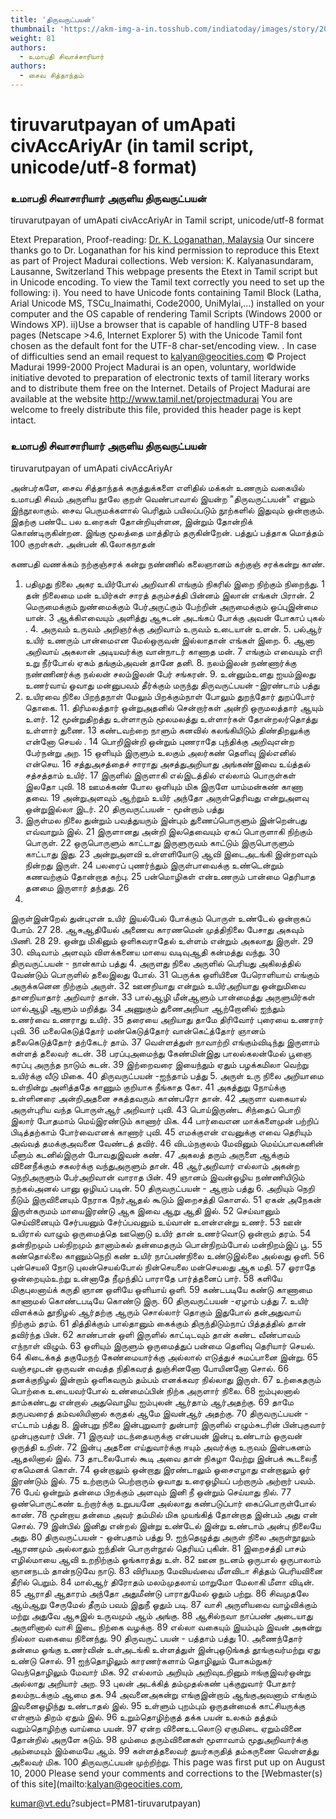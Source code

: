 ```yaml
---
title: 'திருவருட்பயன்'
thumbnail: 'https://akm-img-a-in.tosshub.com/indiatoday/images/story/201911/saffron-770x433.jpeg?NbdQ1v2j67d5MD8B8kZ1Vck7M6rseCRO'
weight: 81
authors:
  - உமாபதி சிவாச்சாரியார்
authors:
  - சைவ சித்தாந்தம்
---
```


# tiruvarutpayan of umApati civAccAriyAr (in tamil script, unicode/utf-8 format)



### உமாபதி சிவாசாரியார் அருளிய திருவருட்பயன்
tiruvarutpayan of umApati civAccAriyAr
in Tamil script, unicode/utf-8 format

Etext Preparation, Proof-reading: [Dr. K. Loganathan, Malaysia](http://ulagan.tripod.com/cbotham.htm)
Our sincere thanks go to Dr. Loganathan for his kind permission to reproduce this Etext as part of Project Madurai collections.
Web version: K. Kalyanasundaram, Lausanne, Switzerland
This webpage presents the Etext in Tamil script but in Unicode encoding.
To view the Tamil text correctly you need to set up the following:
i). You need to have Unicode fonts containing Tamil Block (Latha,
Arial Unicode MS, TSCu_Inaimathi, Code2000, UniMylai,...) installed on your computer
and the OS capable of rendering Tamil Scripts (Windows 2000 or Windows XP).
ii)Use a browser that is capable of handling UTF-8 based pages
(Netscape >4.6, Internet Explorer 5) with the Unicode Tamil font chosen as the default font for the UTF-8 char-set/encoding view.
. In case of difficulties send an email request to [kalyan@geocities.com](mailto:kalyan@geocities.com)
© Project Madurai 1999-2000
Project Madurai is an open, voluntary, worldwide initiative devoted to preparation of electronic texts of tamil literary works and to distribute them free on the Internet. Details of Project Madurai are available at the website http://www.tamil.net/projectmadurai
You are welcome to freely distribute this file, provided this header page is kept intact.

### உமாபதி சிவாசாரியார் அருளிய திருவருட்பயன்
tiruvarutpayan of umApati civAccAriyAr

அன்பர்களே,
சைவ சித்தாந்தக் கருத்துக்களை எளிதில் மக்கள் உணரும் வகையில் உமாபதி சிவம் அருளிய நூலே குறள் வெண்பாவால் இயன்ற "திருவருட்பயன்" எனும் இந்நூலாகும். சைவ பெருமக்களால் பெரிதும் பயிலப்படும் நூற்களில் இதுவும் ஒன்றாகும். இதற்கு பண்டே பல உரைகள் தோன்றியுள்ளன, இன்றும் தோன்றிக் கொண்டிருகின்றன. இங்கு மூலத்தை மாத்திரம் தருகின்றேன். பத்துப் பத்தாக மொத்தம் 100 குறள்கள்.
அன்பன் கி.லோகநாதன்

கணபதி வணக்கம்
நற்குஞ்சரக் கன்று நண்ணில் கலைஞானம்
கற்குஞ் சரக்கன்று காண்.
1. பதிமுது நிலை
அகர உயிர்போல் அறிவாகி எங்கும்
நிகரில் இறை நிற்கும் நிறைந்து. 1
தன் நிலைமை மன் உயிர்கள் சாரத் தரும்சத்தி
பின்னம் இலான் எங்கள் பிரான். 2
மெருமைக்கும் நுண்மைக்கும் பேர்அருட்கும் பேற்றின்
அருமைக்கும் ஒப்புஇன்மை யான். 3
ஆக்கிஎவையும் அளித்து ஆசுடன் அடங்கப்
போக்கு அவன் போகாப் புகல் . 4.
அருவம் உருவம் அறிஞர்க்கு அறிவாம்
உருவம் உடையான் உளன். 5.
பல்ஆர் உயிர் உணரும் பான்மைஎன மேல்ஒருவன்
இல்லாதான் எங்கள் இறை. 6.
ஆனா அறிவாய் அகலான் அடியவர்க்கு
வான்நாடர் காணாத மன். 7
எங்கும் எவையும் எரி உறு நீர்போல் ஏகம்
தங்கும்அவன் தானே தனி. 8.
நலம்இலன் நண்ணார்க்கு நண்ணினர்க்கு நல்லன்
சலம்இலன் பேர் சங்கரன். 9.
உன்னும்உளது ஐயம்இலது உணர்வாய் ஓவாது
மன்னுபவம் தீர்க்கும் மருந்து
திருவருட்பயன் -இரண்டாம் பத்து
2. உயிரவை நிலை
பிறந்தநாள் மேலும் பிறக்கும்நாள் போலும்
துறந்தோர் துறப்போர் தொகை. 11.
திரிமலத்தார் ஒன்றுஅதனில் சென்றார்கள் அன்றி
ஒருமலத்தார் ஆயும் உளர். 12
மூன்றுதிறத்து உள்ளாரும் மூலமலத்து உள்ளார்கள்
தோன்றலர்தொத்து உள்ளார் துணை. 13
கண்டவற்றை நாளும் கனவில் கலங்கியிடும்
திண்திறலுக்கு என்னோ செயல் . 14
பொறிஇன்றி ஒன்றும் புணராதே புந்திக்கு
அறிவுஎன்ற பேர்நன்று அற. 15
ஒளியும் இருளும் உலகும் அலர்கண்
தெளிவு இல்எனில் என்செய. 16
சத்துஅசத்தைச் சாராது அசத்துஅறியாது அங்கண்இவை
உய்த்தல் சத்சத்தாம் உயிர். 17
இருளில் இருளாகி எல்இடத்தில் எல்லாம்
பொருள்கள் இலதோ புவி. 18
ஊமக்கண் போல ஒளியும் மிக இருளே
யாம்மன்கண் காணா தவை. 19
அன்றுஅளவும் ஆற்றும் உயிர் அந்தோ அருள்தெரிவது
என்றுஅளவு ஒன்றுஇல்லா இடர். 20
திருவருட்பயன் - மூன்றாம் பத்து
3. இருள்மல நிலை
துன்றும் பவத்துயரும் இன்பும் துணைப்பொருளும்
இன்றென்பது எவ்வாறும் இல். 21
இருளானது அன்றி இலதெவையும் ஏகப்
பொருளாகி நிற்கும் பொருள். 22
ஒருபொருளும் காட்டாது இருளுருவம் காட்டும்
இருபொருளும் காட்டாது இது. 23
அன்றுஅளவி உள்ளளியோடு ஆவி இடைஅடங்கி
இன்றளவும் நின்றது இருள். 24
பலரைப் புணர்ந்தும் இருள்பாவைக்கு உண்டென்றும்
கணவற்கும் தோன்றாத கற்பு. 25
பன்மொழிகள் என்உணரும் பான்மை தெரியாத
தனமை இருளார் தந்தது. 26
27.
இருள்இன்றேல் துன்புஎன் உயிர் இயல்பேல் போக்கும்
பொருள் உண்டேல் ஒன்றாகப் போம். 27
28.
ஆசுஆதியேல் அணைவ காரணமென் முத்திநிலை
பேசாது அகவும் பிணி. 28
29.
ஒன்று மிகினும் ஒளிகவராதேல் உள்ளம்
என்றும் அகலாது இருள். 29
30.
விடிவாம் அளவும் விளக்கனைய மாயை
வடிவுஆதி கன்மத்து வந்து. 30
திருவருட்பயன் - நான்காம் பத்து
4. அருளது நிலை
அருளில் பெரியது அகிலத்தில் வேண்டும்
பொருளில் தலைஇலது போல். 31
பெருக்க ஒளியினை பேரொளியாய் எங்கும்
அருக்கனென நிற்கும் அருள். 32
ஊனறியாது என்றும் உயிர்அறியாது ஒன்றுமிவை
தானறியாதார் அறிவார் தான். 33
பால்ஆழி மீன்ஆளும் பான்மைத்து அருளுயிர்கள்
மால்ஆழி ஆளும் மறித்து. 34
அணுகும் துணைஅறியா ஆற்றோனில் ஐந்தும்
உணர்வை உணராது உயிர். 35
தரையை அறியாது தாமே திரிவோர்
புரையை உணரார் புவி. 36
மலைகெடுத்தோர் மண்கெடுத்தோர் வான்கெட்த்தோர் ஞானம்
தலைகெடுத்தோர் தற்கேடர் தாம். 37
வெள்ளத்துள் நாவாற்றி எங்கும்விடிந்து இருளாம்
கள்ளத் தலைவர் கடன். 38
பரப்புஅமைந்து கேண்மின்இது பாலல்கலன்மேல் பூஞை
கரப்பு அருந்த நாடும் கடன். 39
இற்றைவரை இயைந்தும் ஏதும் பழக்கமிலா
வெற்று உயிர்க்கு வீடு மிகை. 40
திருவருட்பயன் -ஐந்தாம் பத்து
5. அருள் உரு நிலை
அறியாமை உள்நின்று அளித்ததே காணும்
குறியாக நீங்காத கோ. 41
அகத்துறு நோய்க்கு உள்ளினரை அன்றிஅதனை
சகத்தவரும் காண்பரோ தான். 42
அருளா வகையால் அருள்புரிய வந்த
பொருள்ஆர் அறிவார் புவி. 43
பொய்இருண்ட சிந்தைப் பொறி இலார் போதமாம்
மெய்இரண்டும் காணார் மிக. 44
பார்வைஎன மாக்களைமுன் பற்றிப் பிடித்தற்காம்
போர்வைஎனக் காணார் புவி. 45
எமக்குஎன் எவனுக்கு எவை தெரியும் அவ்வத்
தமக்குஅவனை வேண்டத் தவிர். 46
விடம்நகுலம் மேவினும் மெய்ப்பாவகனின் மீளும்
கடனில்இருள் போவதுஇவன் கண். 47
அகலத் தரும் அருளை ஆக்கும் வினைநீக்கும்
சகலர்க்கு வந்துஅருளும் தான். 48
ஆர்அறிவார் எல்லாம் அகன்ற நெறிஅருளும்
பேர்அறிவான் வாராத பின். 49
ஞானம் இவன்ஒழிய நண்ணியிடும் நற்கல்அனல்
பானு ஒழியப் படின். 50
திருவருட்பயன் - ஆறாம் பத்து
6. அறியும் நெறி
நீடும் இருவினையும் நேராக நேர்ஆதல்
கூடும் இறைசத்தி கொளல். 51
ஏகன் அநேகன் இருள்கருமம் மாயைஇரண்டு
ஆக இவை ஆறு ஆதி இல். 52
செய்வானும் செய்வினையும் சேர்பயனும் சேர்ப்பவனும்
உய்வான் உளன்என்று உணர். 53
ஊன் உயிரால் வாழும் ஒருமைத்தெ ஊனொடு உயிர்
தான் உணர்வொடு ஒன்றாம் தரம். 54
தன்நிறமும் பல்நிறமும் தானாம்கல் தன்மைதரும்
பொன்நிறம்போல் மன்நிறம்இப் பூ. 55
கண்தொல்லை காணும்நெறி கண் உயிர் நாப்பண்நிலை
உண்டுஇல்லை அல்லது ஒளி. 56
புன்செயலி நோடு புலன்செயல்போல் நின்செயலை
மன்செயலது ஆக மதி. 57
ஓராதே ஒன்றையும்உற்று உன்னாதே நீமுந்திப்
பாராதே பார்த்தனைப் பார். 58
களியே மிகுபுலனாய்க் கருதி ஞான
ஒளியே ஒளியாய் ஒளி. 59
கண்டபடியே கண்டு காணாமை காணாமல்
கொண்டபடியே கொண்டு இரு. 60
திருவருட்பயன் -ஏழாம் பத்து
7. உயிர் விளக்கம்
தூநிழல் ஆர்தற்கு ஆரும் சொல்லார் தொகும் இதுபோல்
தன்அதுவாய் நிற்கும் தரம். 61
தித்திக்கும் பால்தானும் கைக்கும் திருந்திடும்நாப்
பித்தத்தில் தான் தவிர்ந்த பின். 62
காண்பான் ஒளி இருளில் காட்டிடவும் தான் கண்ட
வீண்பாவம் எந்நாள் விழும். 63
ஒளியும் இருளும் ஒருமைத்துப் பன்மை
தெளிவு தெரியார் செயல். 64
கிடைக்கத் தகுமேநற் கேண்மையார்க்கு அல்லால்
எடுத்துச் சுமப்பானை இன்று. 65
வஞ்சமுடன் ஒருவன் வைத்த நிதிகவரத்
துஞ்சினனோ போயினனோ சொல். 66
தனக்குநிழல் இன்றாம் ஒளிகவரும் தம்பம்
எனக்கவர நில்லாது இருள். 67
உற்கைதரும் பொற்கை உடையவர்போல் உண்மைப்பின்
நிற்க அருளார் நிலை. 68
ஐம்புலனால் தாம்கண்டது என்றால் அதுவொழிய
ஐம்புலன் ஆர்தாம் ஆர்அதற்கு. 69
தாமே தருபவரைத் தம்வலியினால் கருதல்
ஆமே இவன்ஆர் அதற்கு. 70
திருவருட்பயன் - எட்டாம் பத்து
8. இன்புறு நிலை
இன்புறுவார் துன்பார் இருளில் எழும்சுடரின்
பின்புகுவார் முன்புகுவார் பின். 71
இருவர் மடந்தையருக்கு என்பயன் இன்பு உண்டாம்
ஒருவன் ஒருத்தி உறின். 72
இன்பு அதனை எய்துவார்க்கு ஈயும் அவர்க்கு உருவம்
இன்பகனம் ஆதலினால் இல். 73
தாடலைபோல் கூடி அவை தான் நிகழா வேற்று இன்பக்
கூடலைநீ ஏகமெனக் கொள். 74
ஒன்றாலும் ஒன்றாது இரண்டாலும் ஓசைஎழாது
என்றாலும் ஓர் இரண்டும் இல். 75
உற்றாரும் பெற்றாரும் ஓவாது உரைஒழியப்
பற்றாரும் அற்றார் பவம். 76
பேய் ஒன்றும் தன்மை பிறக்கும் அளவும் இனி
நீ ஒன்றும் செய்யாது நில். 77
ஒண்பொருட்கண் உற்றார்க்கு உறுபயனே அல்லாது
கண்படுப்பார் கைப்பொருள்போல் காண். 78
மூன்றாய தன்மை அவர் தம்மில் மிக முயங்கித்
தோன்றாத இன்பம் அது என் சொல். 79
இன்பில் இனிது என்றல் இன்று உண்டேல் இன்று உண்டாம்
அன்பு நிலையே அது. 80
திருவருட்பயன் - ஒன்பதாம் பத்து
9. ஐந்தெழுத்து அருள் நிலை
அருள்நூலும் ஆரணமும் அல்லாதும் ஐந்தின்
பொருள்நூல் தெரியப் புகின். 81
இறைசத்தி பாசம் எழில்மாயை ஆவி
உறநிற்கும் ஓங்காரத்து உள். 82
ஊன நடனம் ஒருபால் ஒருபாலாம்
ஞானநடம் தான்நடுவே நாடு. 83
விரியமந மேவியவ்வை மீளவிடா சித்தம்
பெரியவினை தீரில் பெறும். 84
மால்ஆர் திரோதம் மலம்முதலாய் மாறுமோ
மேலாகி மீளா விடின். 85
ஆராதி ஆதாரம் அந்தோ அதுமீண்டு
பாராதுமேல் ஓதும் பற்று. 86
சிவமுதலே ஆம்ஆறு சேருமேல் தீரும்
பவம் இதுநீ ஓதும் படி. 87
வாசி அருளியவை வாழ்விக்கும் மற்று அதுவே
ஆசுஇல் உருவமும் ஆம் அங்கு. 88
ஆசில்நவா நாப்பண் அடையாது அருளினால்
வாசி இடை நிற்கை வழக்கு. 89
எல்லா வகையும் இயம்பும் இவன் அகன்று
நில்லா வகையை நினைந்து. 90
திருவருட் பயன் - பத்தாம் பத்து
10. அணைந்தோர் தன்மை
ஓங்கு உணர்வின் உள்அடங்கி உள்ளத்துள் இன்புஒடுங்கத்
தூங்குவர்மற்று ஏது உண்டு சொல். 91
ஐந்தொழிலும் காரணர்களாம் தொழிலும் போகம்நுகர்
வெந்தொழிலும் மேவார் மிக. 92
எல்லாம் அறியும் அறிவுஉறினும் ஈங்குஇவர்ஒன்று
அல்லாது அறியார் அற. 93
புலன் அடக்கித் தம்முதல்கண் புக்குறுவார் போதார்
தலம்நடக்கும் ஆமை தக. 94
அவனைஅகன்று எங்குஇன்றாம் ஆங்குஅவனாம் எங்கும்
இவனைஒழிந்து உண்டாதல் இல். 95
உள்ளும் புறம்பும் ஒருதன்மைக் காட்சியருக்கு
எள்ளும் திறம் ஏதும் இல். 96
உறும்தொழிற்குத் தக்க பயன் உலகம் தத்தம்
வறும்தொழிற்கு வாய்மை பயன். 97
ஏன்ற வினைஉடலொடு ஏகுமிடை ஏறும்வினை
தோன்றில் அருளே சுடும். 98
மும்மை தரும்வினைகள் மூளாவாம் மூதுஅறிவார்க்கு
அம்மையும் இம்மையே ஆம். 99
கள்ளத்தலைவர் துயர்கருதித் தம்கருணை
வெள்ளத்து அலைவர் மிக. 100
திருவருட்பயன் முற்றிற்று.
This page was first put up on August 10, 2000
Please send your comments and corrections to the [Webmaster(s) of this site](mailto:kalyan@geocities.com, 

kumar@vt.edu?subject=PM81-tiruvarutpayan)